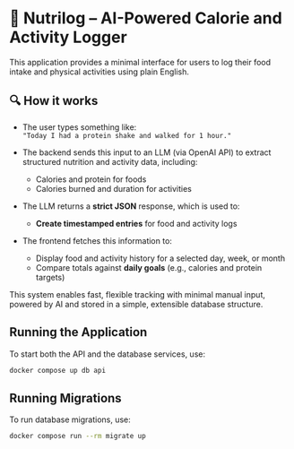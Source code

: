 # 🥦 Nutrilog – AI-Powered Calorie and Activity Logger

This application provides a minimal interface for users to log their food intake and physical activities using plain English.

## 🔍 How it works

- The user types something like:  
  `"Today I had a protein shake and walked for 1 hour."`

- The backend sends this input to an LLM (via OpenAI API) to extract structured nutrition and activity data, including:
  - Calories and protein for foods
  - Calories burned and duration for activities

- The LLM returns a **strict JSON** response, which is used to:
  - **Create timestamped entries** for food and activity logs

- The frontend fetches this information to:
  - Display food and activity history for a selected day, week, or month
  - Compare totals against **daily goals** (e.g., calories and protein targets)

This system enables fast, flexible tracking with minimal manual input, powered by AI and stored in a simple, extensible database structure.

## Running the Application
To start both the API and the database services, use:

```bash
docker compose up db api
```

## Running Migrations
To run database migrations, use:

```bash
docker compose run --rm migrate up
```